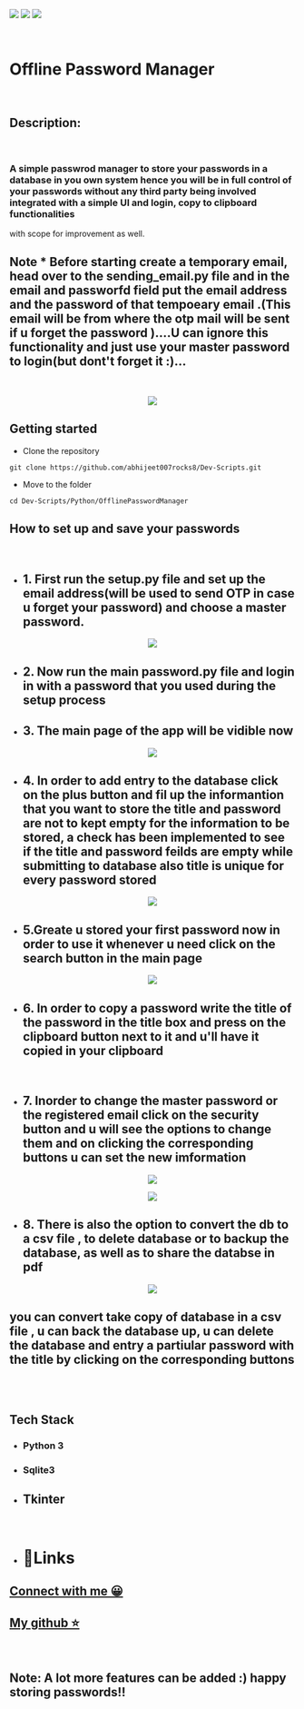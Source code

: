 ![](https://img.shields.io/badge/Programming_Language-Python-blue.svg)
![](https://img.shields.io/badge/Main_Tool_Used-Tkinter-gold.svg)
![](https://img.shields.io/badge/Python_Version-3.10-brown.svg)

<br>

# Offline Password Manager
<br>

## Description:
<br>

### A simple passwrod manager to store your passwords in a database in you own system hence you will be in full control of your passwords without any third party being involved integrated with a simple UI and login, copy to clipboard functionalities
with scope for improvement as well.

## Note * Before starting create a temporary email, head over to the sending_email.py file and in the email and passworfd field put the email address and the password of that tempoeary email .(This email will be from where the otp mail will be sent if u forget the password )....U can ignore this functionality and just use your master password to login(but dont't forget it :)...
<br>
<p align="center">
<img src="./Images/mainwin.png">
</p>

## Getting started

- Clone the repository
```
git clone https://github.com/abhijeet007rocks8/Dev-Scripts.git
```
- Move to the folder
```
cd Dev-Scripts/Python/OfflinePasswordManager
```

## How to set up and save your passwords

<br>

* ## 1. First run the setup.py file and set up the email address(will be used to send OTP in case u forget your password) and choose a master password.

<p align="center">
<img src="./Images/setupwin.png">
</p>

* ## 2. Now run the main password.py file and login in with a password that you used during the setup process

* ## 3. The main page of the app will be vidible now

<p align="center">
<img src="./Images/mainpg.png">
</p>

* ## 4. In order to add entry to the database click on the plus button and fil up the informantion that you want to store the title and password are not to kept empty for the information to be stored, a check has been implemented to see if the title and password feilds are empty while submitting to database also title is unique for every password stored

<p align="center">
<img src="./Images/addpass.png">
</p>

* ## 5.Greate u stored your first password now in order to use it whenever u need click on the search button in the main page

<p align="center">
<img src="./Images/searchpg.png">
</p>

* ## 6. In order to copy a password write the title of the password in the title box and press on the clipboard button next to it and u'll have it copied in your clipboard
 <br>

* ## 7. Inorder to change the master password or the registered email click on the security button and u will see the options to change them and on clicking the corresponding buttons u can set the new imformation

<p align="center">
<img src="./Images/securitypg.png">
</p>

<p align="center">
<img src="./Images/changinginfo.png">
</p>

* ## 8. There is also the option to convert the db to a csv file , to delete database or to backup the database, as well as to share the databse in pdf

<p align="center">
<img src="./Images/dbpg.png">
</p>

## you can convert take copy of database in a csv file , u can back the database up, u can delete the database and entry a partiular password with the title by clicking on the corresponding buttons
<br>
<br>

## Tech Stack 
* ### Python 3
* ### Sqlite3
* ## Tkinter


<br>

* # 🙂Links

## [Connect with me 😀](https://www.linkedin.com/in/debayan-pradhan-b138641b4/)
## [My github ⭐](https://github.com/Phoenix-031)

<br>

## Note: A lot more features can be added :) happy storing passwords!!

